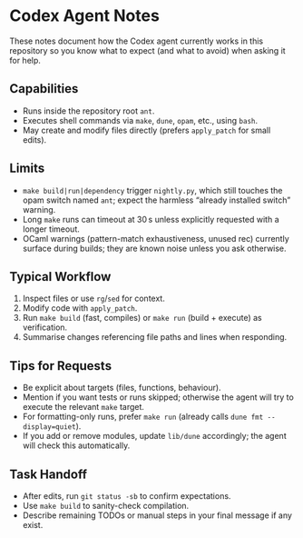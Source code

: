 # Codex Agent Notes

These notes document how the Codex agent currently works in this repository so you know what to expect (and what to avoid) when asking it for help.

## Capabilities
- Runs inside the repository root `ant`.
- Executes shell commands via `make`, `dune`, `opam`, etc., using `bash`.
- May create and modify files directly (prefers `apply_patch` for small edits).

## Limits
- `make build|run|dependency` trigger `nightly.py`, which still touches the opam switch named `ant`; expect the harmless “already installed switch” warning.
- Long `make` runs can timeout at 30 s unless explicitly requested with a longer timeout.
- OCaml warnings (pattern-match exhaustiveness, unused rec) currently surface during builds; they are known noise unless you ask otherwise.

## Typical Workflow
1. Inspect files or use `rg`/`sed` for context.
2. Modify code with `apply_patch`.
3. Run `make build` (fast, compiles) or `make run` (build + execute) as verification.
4. Summarise changes referencing file paths and lines when responding.

## Tips for Requests
- Be explicit about targets (files, functions, behaviour).
- Mention if you want tests or runs skipped; otherwise the agent will try to execute the relevant `make` target.
- For formatting-only runs, prefer `make run` (already calls `dune fmt --display=quiet`).
- If you add or remove modules, update `lib/dune` accordingly; the agent will check this automatically.

## Task Handoff
- After edits, run `git status -sb` to confirm expectations.
- Use `make build` to sanity-check compilation.
- Describe remaining TODOs or manual steps in your final message if any exist.
